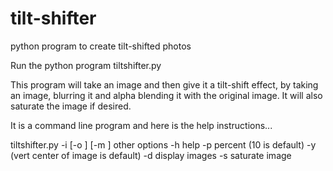 # tilt-shifter
python program to create tilt-shifted photos

Run the python program tiltshifter.py

This program will take an image and then give it a tilt-shift effect, by taking an image, blurring it and 
alpha blending it with the original image.  It will also saturate the image if desired.

It is a command line program and here is the help instructions...

tiltshifter.py -i <inputfile> [-o <outputfile>] [-m <mask file>]
   other options
        -h help
        -p percent (10 is default)
        -y (vert center of image is default)
        -d display images
        -s saturate image
